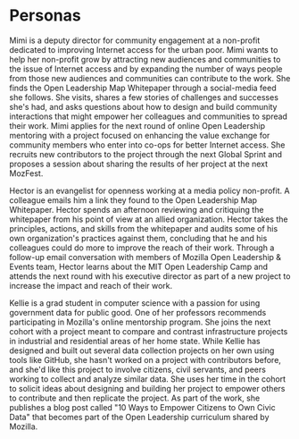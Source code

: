 # Personas

Mimi is a deputy director for community engagement at a non-profit dedicated to improving Internet access for the urban poor. Mimi wants to help her non-profit grow by attracting new audiences and communities to the issue of Internet access and by expanding the number of ways people from those new audiences and communities can contribute to the work. She finds the Open Leadership Map Whitepaper through a social-media feed she follows. She visits, shares a few stories of challenges and successes she's had, and asks questions about how to design and build community interactions that might empower her colleagues and communities to spread their work. Mimi applies for the next round of online Open Leadership mentoring with a project focused on enhancing the value exchange for community members who enter into co-ops for better Internet access. She recruits new contributors to the project through the next Global Sprint and proposes a session about sharing the results of her project at the next MozFest.

Hector is an evangelist for openness working at a media policy non-profit. A colleague emails him a link they found to the Open Leadership Map Whitepaper. Hector spends an afternoon reviewing and critiquing the whitepaper from his point of view at an allied organization. Hector takes the principles, actions, and skills from the whitepaper and audits some of his own organization's practices against them, concluding that he and his colleagues could do more to improve the reach of their work. Through a follow-up email conversation with members of Mozilla Open Leadership & Events team, Hector learns about the MIT Open Leadership Camp and attends the next round with his executive director as part of a new project to increase the impact and reach of their work.

Kellie is a grad student in computer science with a passion for using government data for public good. One of her professors recommends participating in Mozilla's online mentorship program. She joins the next cohort with a project meant to compare and contrast infrastructure projects in industrial and residential areas of her home state. While Kellie has designed and built out several data collection projects on her own using tools like GitHub, she hasn't worked on a project with contributors before, and she'd like this project to involve citizens, civil servants, and peers working to collect and analyze similar data. She uses her time in the cohort to solicit ideas about designing and building her project to empower others to contribute and then replicate the project. As part of the work, she publishes a blog post called "10 Ways to Empower Citizens to Own Civic Data" that becomes part of the Open Leadership curriculum shared by Mozilla.